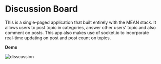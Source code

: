 # Discussion Board

This is a single-paged application that built entirely with the MEAN stack. It allows users to post topic in categories, answer other users' topic and also comment on posts. This app also makes use of socket.io to incorporate real-time updating on post and post count on topics.


**Demo**


![disscussion](https://cloud.githubusercontent.com/assets/15684513/13653811/af4d9d9e-e608-11e5-93f9-5314c6359c7a.gif)
